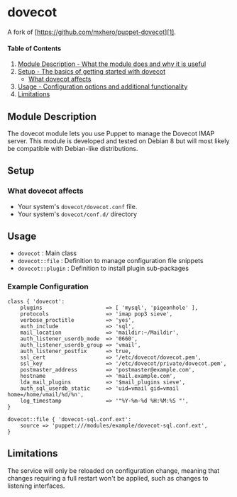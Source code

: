 # dovecot

A fork of [https://github.com/mxhero/puppet-dovecot][1].


#### Table of Contents

1. [Module Description - What the module does and why it is useful](#module-description)
2. [Setup - The basics of getting started with dovecot](#setup)
    * [What dovecot affects](#what-dovecot-affects)
3. [Usage - Configuration options and additional functionality](#usage)
4. [Limitations](#limitations)


## Module Description

The dovecot module lets you use Puppet to manage the Dovecot IMAP server. This
module is developed and tested on Debian 8 but will most likely be compatible
with Debian-like distributions.


## Setup

### What dovecot affects

  * Your system's `dovecot/dovecot.conf` file.
  * Your system's `dovecot/conf.d/` directory


## Usage

  * `dovecot` : Main class
  * `dovecot::file` : Definition to manage configuration file snippets
  * `dovecot::plugin` : Definition to install plugin sub-packages


### Example Configuration

    class { 'dovecot':
        plugins                    => [ 'mysql', 'pigeonhole' ],
        protocols                  => 'imap pop3 sieve',
        verbose_proctitle          => 'yes',
        auth_include               => 'sql',
        mail_location              => 'maildir:~/Maildir',
        auth_listener_userdb_mode  => '0660',
        auth_listener_userdb_group => 'vmail',
        auth_listener_postfix      => true,
        ssl_cert                   => '/etc/dovecot/dovecot.pem',
        ssl_key                    => '/etc/dovecot/private/dovecot.pem',
        postmaster_address         => 'postmaster@example.com',
        hostname                   => 'mail.example.com',
        lda_mail_plugins           => '$mail_plugins sieve',
        auth_sql_userdb_static     => 'uid=vmail gid=vmail home=/home/vmail/%d/%n',
        log_timestamp              => '"%Y-%m-%d %H:%M:%S "',
    }

    dovecot::file { 'dovecot-sql.conf.ext':
        source => 'puppet:///modules/example/dovecot-sql.conf.ext',
    }

## Limitations

The service will only be reloaded on configuration change, meaning that changes
requiring a full restart won't be applied, such as changes to listening
interfaces.


[1]: https://github.com/mxhero/puppet-dovecot
